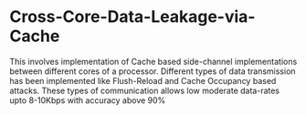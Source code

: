# Cross-Core-Data-Leakage-via-Cache
This involves implementation of Cache based side-channel implementations between different cores of a processor. Different types of data transmission has been implemented like Flush-Reload and Cache Occupancy based attacks. These types of communication allows low moderate data-rates upto 8-10Kbps with accuracy above 90%
